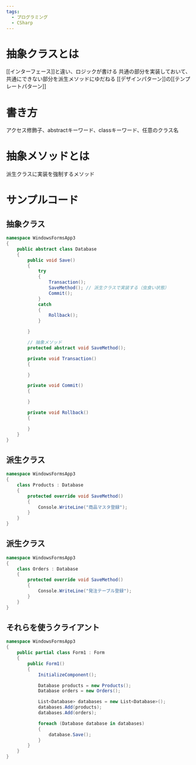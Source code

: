 ```yaml
---
tags:
  - プログラミング
  - CSharp
---
```

# 抽象クラスとは

[[インターフェース]]と違い、ロジックが書ける
共通の部分を実装しておいて、共通にできない部分を派生メソッドにゆだねる
[[デザインパターン]]の[[テンプレートパターン]]

# 書き方

アクセス修飾子、abstractキーワード、classキーワード、任意のクラス名

# 抽象メソッドとは

派生クラスに実装を強制するメソッド

# サンプルコード

## 抽象クラス

```c#
namespace WindowsFormsApp3
{
    public abstract class Database
    {
        public void Save()
        {
            try
            {
                Transaction();
                SaveMethod(); // 派生クラスで実装する（虫食い状態）
                Commit();
            }
            catch
            {
                Rollback();
            }

        }

        // 抽象メソッド
        protected abstract void SaveMethod();

        private void Transaction()
        {

        }

        private void Commit()
        {

        }

        private void Rollback()
        {

        }
    }
}
```

## 派生クラス 

```c#
namespace WindowsFormsApp3
{
    class Products : Database
    {
        protected override void SaveMethod()
        {
            Console.WriteLine("商品マスタ登録");
        }
    }
}
```

## 派生クラス 

```c#
namespace WindowsFormsApp3
{
    class Orders : Database
    {
        protected override void SaveMethod()
        {
            Console.WriteLine("発注テーブル登録");
        }
    }
}
```

## それらを使うクライアント

```c#
namespace WindowsFormsApp3
{
    public partial class Form1 : Form
    {
        public Form1()
        {
            InitializeComponent();

            Database products = new Products();
            Database orders = new Orders();

            List<Database> databases = new List<Database>();
            databases.Add(products);
            databases.Add(orders);

            foreach (Database database in databases)
            {
                database.Save();
            }
        }
    }
}
```

